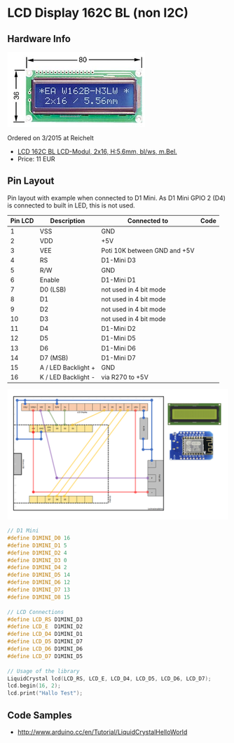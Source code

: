 # LCD Display 162C BL (non I2C)

## Hardware Info

![Hardware](hardware.png)

Ordered on 3/2015 at Reichelt

* [LCD 162C BL LCD-Modul, 2x16, H:5,6mm, bl/ws, m.Bel.](http://www.reichelt.de/LCD-162C-BL/3/index.html?&ACTION=3&LA=446&ARTICLE=53941&artnr=LCD+162C+BL&SEARCH=HD44780)
* Price: 11 EUR

## Pin Layout

Pin layout with example when connected to D1 Mini.
As D1 Mini GPIO 2 (D4) is connected to built in LED, this is not used.

| Pin LCD | Description         | Connected to                 | Code |
|---------|---------------------|------------------------------|------|
| 1       | VSS                 | GND                          |      |
| 2       | VDD                 | +5V                          |      |
| 3       | VEE                 | Poti 10K between GND and +5V |      |
| 4       | RS                  | D1-Mini D3                   |      |
| 5       | R/W                 | GND                          |      |
| 6       | Enable              | D1-Mini D1                   |      |
| 7       | D0 (LSB)            | not used in 4 bit mode       |      |
| 8       | D1                  | not used in 4 bit mode       |      |
| 9       | D2                  | not used in 4 bit mode       |      |
| 10      | D3                  | not used in 4 bit mode       |      |
| 11      | D4                  | D1-Mini D2                   |      |
| 12      | D5                  | D1-Mini D5                   |      |
| 13      | D6                  | D1-Mini D6                   |      |
| 14      | D7 (MSB)            | D1-Mini D7                   |      |
| 15      | A / LED Backlight + | GND                          |      |
| 16      | K / LED Backlight - | via R270 to +5V              |      |

![Pin Layout](schaltung.png)

```cpp
// D1 Mini
#define D1MINI_D0 16
#define D1MINI_D1 5
#define D1MINI_D2 4
#define D1MINI_D3 0
#define D1MINI_D4 2
#define D1MINI_D5 14
#define D1MINI_D6 12
#define D1MINI_D7 13
#define D1MINI_D8 15

// LCD Connections
#define LCD_RS D1MINI_D3
#define LCD_E  D1MINI_D2
#define LCD_D4 D1MINI_D1
#define LCD_D5 D1MINI_D7
#define LCD_D6 D1MINI_D6
#define LCD_D7 D1MINI_D5

// Usage of the library
LiquidCrystal lcd(LCD_RS, LCD_E, LCD_D4, LCD_D5, LCD_D6, LCD_D7);
lcd.begin(16, 2);
lcd.print("Hallo Test");
```

## Code Samples

* <http://www.arduino.cc/en/Tutorial/LiquidCrystalHelloWorld>
